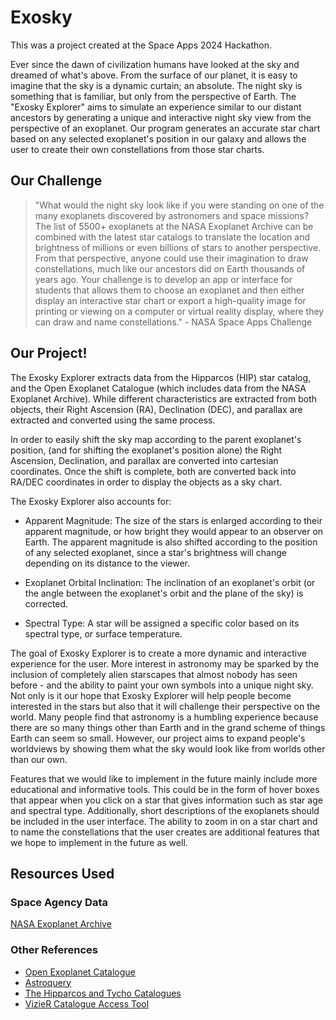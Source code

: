 # Exosky
This was a project created at the Space Apps 2024 Hackathon.

Ever since the dawn of civilization humans have looked at the sky and dreamed of what's above. From the surface of our planet, it is easy to imagine that the sky is a dynamic curtain; an absolute. The night sky is something that is familiar, but only from the perspective of Earth. The "Exosky Explorer" aims to simulate an experience similar to our distant ancestors by generating a unique and interactive night sky view from the perspective of an exoplanet. Our program generates an accurate star chart based on any selected exoplanet's position in our galaxy and allows the user to create their own constellations from those star charts.

## Our Challenge
> "What would the night sky look like if you were standing on one of the many exoplanets discovered by astronomers and space missions? The list of 5500+ exoplanets at the NASA Exoplanet Archive can be combined with the latest star catalogs to translate the location and brightness of millions or even billions of stars to another perspective. From that perspective, anyone could use their imagination to draw constellations, much like our ancestors did on Earth thousands of years ago. Your challenge is to develop an app or interface for students that allows them to choose an exoplanet and then either display an interactive star chart or export a high-quality image for printing or viewing on a computer or virtual reality display, where they can draw and name constellations." - NASA Space Apps Challenge

## Our Project!
The Exosky Explorer extracts data from the Hipparcos (HIP) star catalog, and the Open Exoplanet Catalogue (which includes data from the NASA Exoplanet Archive). While different characteristics are extracted from both objects, their Right Ascension (RA), Declination (DEC), and parallax are extracted and converted using the same process.

In order to easily shift the sky map according to the parent exoplanet's position, (and for shifting the exoplanet's position alone) the Right Ascension, Declination, and parallax are converted into cartesian coordinates. Once the shift is complete, both are converted back into RA/DEC coordinates in order to display the objects as a sky chart.

The Exosky Explorer also accounts for:
- Apparent Magnitude: The size of the stars is enlarged according to their apparent magnitude, or how bright they would appear to an observer on Earth. The apparent magnitude is also shifted according to the position of any selected exoplanet, since a star's brightness will change depending on its distance to the viewer.

- Exoplanet Orbital Inclination: The inclination of an exoplanet's orbit (or the angle between the exoplanet's orbit and the plane of the sky) is corrected.

- Spectral Type: A star will be assigned a specific color based on its spectral type, or surface temperature.

The goal of Exosky Explorer is to create a more dynamic and interactive experience for the user. More interest in astronomy may be sparked by the inclusion of completely alien starscapes that almost nobody has seen before - and the ability to paint your own symbols into a unique night sky. Not only is it our hope that Exosky Explorer will help people become interested in the stars but also that it will challenge their perspective on the world. Many people find that astronomy is a humbling experience because there are so many things other than Earth and in the grand scheme of things Earth can seem so small. However, our project aims to expand people's worldviews by showing them what the sky would look like from worlds other than our own. 

Features that we would like to implement in the future mainly include more educational and informative tools. This could be in the form of hover boxes that appear when you click on a star that gives information such as star age and spectral type. Additionally, short descriptions of the exoplanets should be included in the user interface. The ability to zoom in on a star chart and to name the constellations that the user creates are additional features that we hope to implement in the future as well. 

## Resources Used
### Space Agency Data
[NASA Exoplanet Archive](https://exoplanetarchive.ipac.caltech.edu/index.html)

### Other References
- [Open Exoplanet Catalogue](https://github.com/OpenExoplanetCatalogue/open_exoplanet_catalogue)
- [Astroquery](https://github.com/cds-astro/astroquery)
- [The Hipparcos and Tycho Catalogues](https://www.cosmos.esa.int/web/hipparcos/catalogues)
- [VizieR Catalogue Access Tool](https://vizier.cds.unistra.fr/viz-bin/VizieR)
